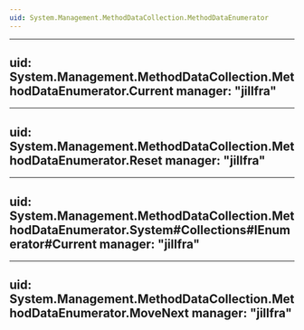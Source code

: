 ```yaml
---
uid: System.Management.MethodDataCollection.MethodDataEnumerator
---
```


---
uid: System.Management.MethodDataCollection.MethodDataEnumerator.Current
manager: "jillfra"
---

---
uid: System.Management.MethodDataCollection.MethodDataEnumerator.Reset
manager: "jillfra"
---

---
uid: System.Management.MethodDataCollection.MethodDataEnumerator.System#Collections#IEnumerator#Current
manager: "jillfra"
---

---
uid: System.Management.MethodDataCollection.MethodDataEnumerator.MoveNext
manager: "jillfra"
---
